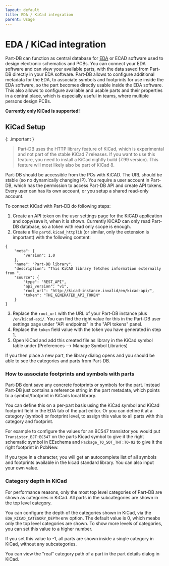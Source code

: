 ```yaml
---
layout: default
title: EDA / KiCad integration
parent: Usage
---
```


# EDA / KiCad integration

Part-DB can function as central database for [EDA](https://en.wikipedia.org/wiki/Electronic_design_automation) or ECAD software used to design electronic schematics and PCBs.
You can connect your EDA software and can view your available parts, with the data saved from Part-DB directly in your EDA software.
Part-DB allows to configure additional metadata for the EDA, to associate symbols and footprints for use inside the EDA software, so the part becomes
directly usable inside the EDA software.
This also allows to configure available and usable parts and their properties in a central place, which is especially useful in teams, where multiple persons design PCBs.

**Currently only KiCad is supported!**

## KiCad Setup

{: .important }
> Part-DB uses the HTTP library feature of KiCad, which is experimental and not part of the stable KiCad 7 releases. If you want to use this feature, you need to install a KiCad nightly build (7.99 version). This feature will most likely also be part of KiCad 8.

Part-DB should be accessible from the PCs with KiCAD. The URL should be stable (so no dynamically changing IP).
You require a user account in Part-DB, which has the permission to access Part-DB API and create API tokens. Every user can has its own account, or you setup a shared read-only account.

To connect KiCad with Part-DB do following steps:

1. Create an API token on the user settings page for the KiCAD application and copy/save it, when it is shown. Currently KiCAD can only read Part-DB database, so a token with read only scope is enough.
2. Create a file `partd.kicad_httplib` (or similar, only the extension is important) with the following content:
```
{
    "meta": {
        "version": 1.0
    },
    "name": "Part-DB library",
    "description": "This KiCAD library fetches information externally from ",
    "source": {
        "type": "REST_API",
        "api_version": "v1",
        "root_url": "http://kicad-instance.invalid/en/kicad-api/",
        "token": "THE_GENERATED_API_TOKEN"
    }
}    
```
3. Replace the `root_url` with the URL of your Part-DB instance plus `/en/kicad-api/`. You can find the right value for this in the Part-DB user settings page under "API endpoints" in the "API tokens" panel.
4. Replace the `token` field value with the token you have generated in step 1.
5. Open KiCad and add this created file as library in the KiCad symbol table under (Preferences --> Manage Symbol Libraries)

If you then place a new part, the library dialog opens and you should be able to see the categories and parts from Part-DB.

### How to associate footprints and symbols with parts

Part-DB dont save any concrete footprints or symbols for the part. Instead Part-DB just contains a reference string in the part metadata, which points to a symbol/footprint in KiCads local library.

You can define this on a per-part basis using the KiCad symbol and KiCad footprint field in the EDA tab of the part editor. Or you can define it at a category (symbol) or footprint level, to assign this value to all parts with this category and footprint.

For example to configure the values for an BC547 transistor you would put `Transistor_BJT:BC547` on the parts Kicad symbol to give it the right schematic symbol in EEschema and `Package_TO_SOT_THT:TO-92` to give it the right footprint in PcbNew.

If you type in a character, you will get an autocomplete list of all symbols and footprints available in the kicad standard library. You can also input your own value.

### Category depth in KiCad

For performance reasons, only the most top level categories of Part-DB are shown as categories in KiCad. All parts in the subcategories are shown in the top level category.

You can configure the depth of the categories shown in KiCad, via the `EDA_KICAD_CATEGORY_DEPTH` env option. The default value is 0, which meabs only the top level categories are shown.
To show more levels of categories, you can set this value to a higher number.

If you set this value to -1, all parts are shown inside a single category in KiCad, without any subcategories.

You can view the "real" category path of a part in the part details dialog in KiCad.